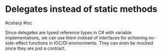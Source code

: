 # Delegates instead of static methods
#csharp #ioc

Since delegates are typed reference types in C# with variable implementations, we can use them instead of interfaces for achieving no-side-effect functions in IOC/DI environments. They can even be mocked since they are just a contract. 
